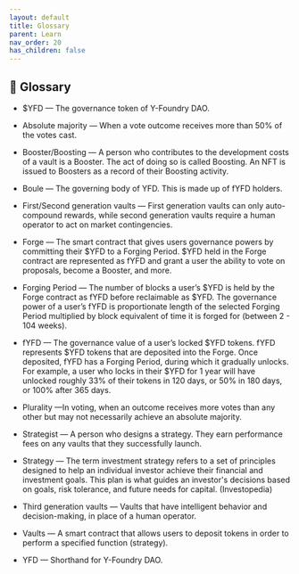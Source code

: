 ```yaml
---
layout: default
title: Glossary
parent: Learn
nav_order: 20
has_children: false
---
```


## 📖 Glossary


- $YFD — The governance token of Y-Foundry DAO.

- Absolute majority — When a vote outcome receives more than 50% of the votes cast.

- Booster/Boosting — A person who contributes to the development costs of a vault is a Booster. The act of doing so is called Boosting. An NFT is issued to Boosters as a record of their Boosting activity.  

- Boule — The governing body of YFD. This is made up of fYFD holders.

- First/Second generation vaults — First generation vaults can only auto-compound rewards, while second generation vaults require a human operator to act on market contingencies.

- Forge — The smart contract that gives users governance powers by committing their $YFD to a Forging Period. $YFD held in the Forge contract are represented as fYFD and grant a user the ability to vote on proposals, become a Booster, and more.

- Forging Period — The number of blocks a user’s $YFD is held by the Forge contract as fYFD before reclaimable as $YFD. The governance power of a user’s fYFD is proportionate length of the selected Forging Period multiplied by block equivalent of time it is forged for (between 2 - 104 weeks).

- fYFD — The governance value of a user’s locked $YFD tokens. fYFD represents $YFD tokens that are deposited into the Forge. Once deposited, fYFD has a Forging Period, during which it gradually unlocks. For example, a user who locks in their $YFD for 1 year will have unlocked roughly 33% of their tokens in 120 days, or 50% in 180 days, or 100% after 365 days.

- Plurality —In voting, when an outcome receives more votes than any other but may not necessarily achieve an absolute majority.

- Strategist — A person who designs a strategy. They earn performance fees on any vaults that they successfully launch.

- Strategy — The term investment strategy refers to a set of principles designed to help an individual investor achieve their financial and investment goals. This plan is what guides an investor's decisions based on goals, risk tolerance, and future needs for capital. (Investopedia)

- Third generation vaults — Vaults that have intelligent behavior and decision-making, in place of a human operator.

- Vaults — A smart contract that allows users to deposit tokens in order to perform a specified function (strategy).

- YFD — Shorthand for Y-Foundry DAO.


